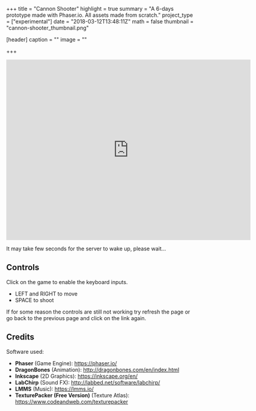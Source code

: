 +++
title = "Cannon Shooter"
highlight = true
summary = "A 6-days prototype made with Phaser.io. All assets made from scratch."
project_type = ["experimental"]
date = "2018-03-12T13:48:11Z"
math = false
thumbnail = "cannon-shooter_thumbnail.png"

[header]
  caption = ""
  image = ""

+++

<iframe frameborder="0" src="https://proto-cannon-shooter.herokuapp.com/" allowfullscreen="" width="650" height="480">
 <p>Your browser does not support iframes. Please try the game here: https://proto-cannon-shooter.herokuapp.com/ </p>
</iframe>

It may take few seconds for the server to wake up, please wait...

## Controls

Click on the game to enable the keyboard inputs.

- LEFT and RIGHT to move
- SPACE to shoot

If for some reason the controls are still not working try refresh the page or go back to the previous page and click on the link again.

## Credits

Software used:

- **Phaser** (Game Engine): https://phaser.io/
- **DragonBones** (Animation): http://dragonbones.com/en/index.html
- **Inkscape** (2D Graphics): https://inkscape.org/en/ 
- **LabChirp** (Sound FX): http://labbed.net/software/labchirp/
- **LMMS** (Music): https://lmms.io/
- **TexturePacker (Free Version)** (Texture Atlas): https://www.codeandweb.com/texturepacker